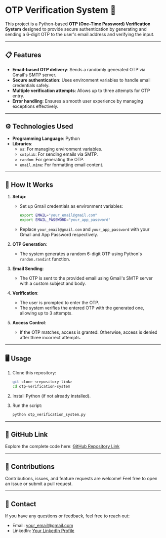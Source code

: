 # OTP Verification System 🔐  

This project is a Python-based **OTP (One-Time Password) Verification System** designed to provide secure authentication by generating and sending a 6-digit OTP to the user's email address and verifying the input.

---

## 📋 **Features**  
- **Email-based OTP delivery**: Sends a randomly generated OTP via Gmail's SMTP server.  
- **Secure authentication**: Uses environment variables to handle email credentials safely.  
- **Multiple verification attempts**: Allows up to three attempts for OTP entry.  
- **Error handling**: Ensures a smooth user experience by managing exceptions effectively.

---

## ⚙️ **Technologies Used**  
- **Programming Language**: Python  
- **Libraries**:  
  - `os`: For managing environment variables.  
  - `smtplib`: For sending emails via SMTP.  
  - `random`: For generating the OTP.  
  - `email.mime`: For formatting email content.  

---

## 🚀 **How It Works**  
1. **Setup**:  
   - Set up Gmail credentials as environment variables:  
     ```bash
     export EMAIL="your_email@gmail.com"
     export EMAIL_PASSWORD="your_app_password"
     ```  
   - Replace `your_email@gmail.com` and `your_app_password` with your Gmail and App Password respectively.  

2. **OTP Generation**:  
   - The system generates a random 6-digit OTP using Python's `random.randint` function.  

3. **Email Sending**:  
   - The OTP is sent to the provided email using Gmail's SMTP server with a custom subject and body.  

4. **Verification**:  
   - The user is prompted to enter the OTP.  
   - The system verifies the entered OTP with the generated one, allowing up to 3 attempts.  

5. **Access Control**:  
   - If the OTP matches, access is granted. Otherwise, access is denied after three incorrect attempts.

---

## 🖥️ **Usage**  
1. Clone this repository:  
   ```bash
   git clone <repository-link>
   cd otp-verification-system
   ```  

2. Install Python (if not already installed).  

3. Run the script:  
   ```bash
   python otp_verification_system.py
   ```  

---

## 🔗 **GitHub Link**  
Explore the complete code here: [GitHub Repository Link]((https://github.com/shriyanshmishra/OTP_Verification))  

---

## 🙌 **Contributions**  
Contributions, issues, and feature requests are welcome! Feel free to open an issue or submit a pull request.  

---

## 📩 **Contact**  
If you have any questions or feedback, feel free to reach out:  
- Email: your_email@gmail.com  
- LinkedIn: [Your LinkedIn Profile](https://linkedin.com/in/your-profile)  

 
